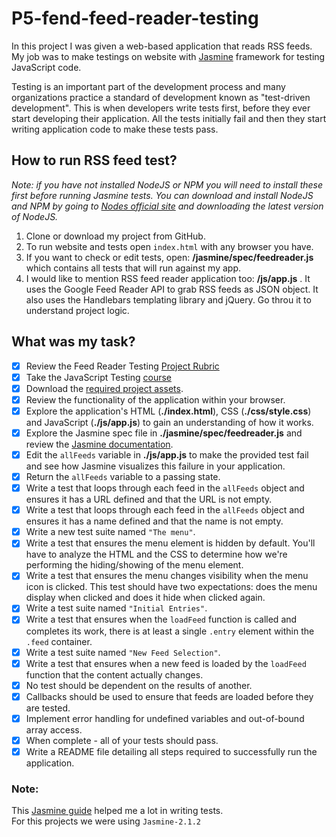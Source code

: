 # P5-fend-feed-reader-testing

In this project I was given a web-based application that reads RSS feeds. My job was to make testings on website with [Jasmine](http://jasmine.github.io/) framework for testing JavaScript code.

Testing is an important part of the development process and many organizations practice a standard of development known as "test-driven development". This is when developers write tests first, before they ever start developing their application. All the tests initially fail and then they start writing application code to make these tests pass.

## How to run RSS feed test?

_Note: if you have not installed NodeJS or NPM you will need to install these first before running Jasmine tests. 
You can download and install NodeJS and NPM by going to [Nodes official site](https://nodejs.org/en/) and downloading the latest version of NodeJS._
1. Clone or download my project from GitHub.
2. To run website and tests open `index.html` with any browser you have.
3. If you want to check or edit tests, open: **/jasmine/spec/feedreader.js** which contains all tests that will run against my app.
4. I would like to mention RSS feed reader application too: **/js/app.js** . It uses the Google Feed Reader API to grab RSS feeds as JSON object. It also uses the Handlebars templating library and jQuery. Go throu it to understand project logic.

## What was my task?

- [x] Review the Feed Reader Testing [Project Rubric](https://review.udacity.com/#!/projects/3442558598/rubric)
- [x] Take the JavaScript Testing [course](https://www.udacity.com/course/ud549)
- [x] Download the [required project assets](http://github.com/udacity/frontend-nanodegree-feedreader).
- [x] Review the functionality of the application within your browser.
- [x] Explore the application's HTML (**./index.html**), CSS (**./css/style.css**) and JavaScript (**./js/app.js**) to gain an understanding of how it works.
- [x] Explore the Jasmine spec file in **./jasmine/spec/feedreader.js** and review the [Jasmine documentation](http://jasmine.github.io).
- [x] Edit the `allFeeds` variable in **./js/app.js** to make the provided test fail and see how Jasmine visualizes this failure in your application.
- [x] Return the `allFeeds` variable to a passing state.
- [x] Write a test that loops through each feed in the `allFeeds` object and ensures it has a URL defined and that the URL is not empty.
- [x] Write a test that loops through each feed in the `allFeeds` object and ensures it has a name defined and that the name is not empty.
- [x] Write a new test suite named `"The menu"`.
- [x] Write a test that ensures the menu element is hidden by default. You'll have to analyze the HTML and the CSS to determine how we're performing the hiding/showing of the menu element.
- [x] Write a test that ensures the menu changes visibility when the menu icon is clicked. This test should have two expectations: does the menu display when clicked and does it hide when clicked again.
- [x] Write a test suite named `"Initial Entries"`.
- [x] Write a test that ensures when the `loadFeed` function is called and completes its work, there is at least a single `.entry` element within the `.feed` container.
- [x] Write a test suite named `"New Feed Selection"`.
- [x] Write a test that ensures when a new feed is loaded by the `loadFeed` function that the content actually changes.
- [x] No test should be dependent on the results of another.
- [x] Callbacks should be used to ensure that feeds are loaded before they are tested.
- [x] Implement error handling for undefined variables and out-of-bound array access.
- [x] When complete - all of your tests should pass. 
- [x] Write a README file detailing all steps required to successfully run the application. 

### Note:
This [Jasmine guide](https://jasmine.github.io/2.1/introduction) helped me a lot in writing tests. <br> 
For this projects we were using `Jasmine-2.1.2`
